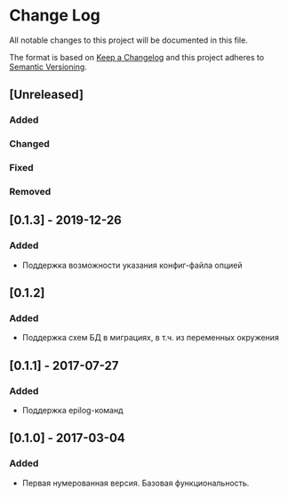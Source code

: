 # Change Log
All notable changes to this project will be documented in this file.

The format is based on [Keep a Changelog](http://keepachangelog.com/)
and this project adheres to [Semantic Versioning](http://semver.org/).

## [Unreleased]
### Added

### Changed

### Fixed

### Removed

## [0.1.3] - 2019-12-26
### Added
- Поддержка возможности указания конфиг-файла опцией

## [0.1.2]
### Added
- Поддержка схем БД в миграциях, в т.ч. из переменных окружения

## [0.1.1] - 2017-07-27
### Added
- Поддержка epilog-команд

## [0.1.0] - 2017-03-04
### Added
- Первая нумерованная версия. Базовая функциональность.
